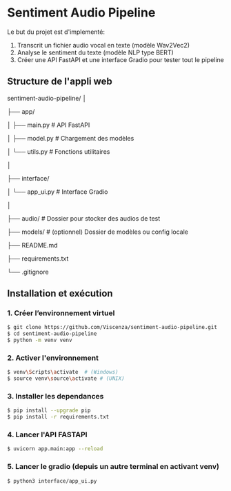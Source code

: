 # Sentiment Audio Pipeline

Le but du projet est d'implementé:

1. Transcrit un fichier audio vocal en texte (modèle Wav2Vec2)
2. Analyse le sentiment du texte (modèle NLP type BERT)
3. Créer une API FastAPI et une interface Gradio pour tester tout le pipeline

## Structure de l'appli web

sentiment-audio-pipeline/
│

├── app/

│ ├── main.py # API FastAPI

│ ├── model.py # Chargement des modèles

│ └── utils.py # Fonctions utilitaires

│

├── interface/

│ └── app_ui.py # Interface Gradio

│

├── audio/ # Dossier pour stocker des audios de test

├── models/ # (optionnel) Dossier de modèles ou config locale

├── README.md

├── requirements.txt

└── .gitignore

## Installation et exécution

### 1. Créer l’environnement virtuel

```bash
$ git clone https://github.com/Viscenza/sentiment-audio-pipeline.git
$ cd sentiment-audio-pipeline
$ python -m venv venv
```

### 2. Activer l'environnement

```bash
$ venv\Scripts\activate  # (Windows)
$ source venv\source\activate # (UNIX)
```

### 3. Installer les dependances

```bash
$ pip install --upgrade pip
$ pip install -r requirements.txt
```

### 4. Lancer l'API FASTAPI

```bash
$ uvicorn app.main:app --reload
```

### 5. Lancer le gradio (depuis un autre terminal en activant venv)

```bash
$ python3 interface/app_ui.py
```
